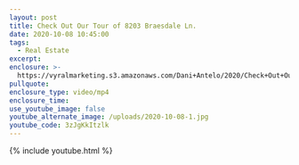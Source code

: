 ```yaml
---
layout: post
title: Check Out Our Tour of 8203 Braesdale Ln.
date: 2020-10-08 10:45:00
tags:
  - Real Estate
excerpt:
enclosure: >-
  https://vyralmarketing.s3.amazonaws.com/Dani+Antelo/2020/Check+Out+Our+Tour+of+8203+Braesdale+Ln.mp4
pullquote:
enclosure_type: video/mp4
enclosure_time:
use_youtube_image: false
youtube_alternate_image: /uploads/2020-10-08-1.jpg
youtube_code: 3zJgKkItzlk
---
```


{% include youtube.html %}

&nbsp;